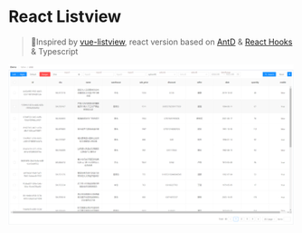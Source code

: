 # React Listview

> 🤔Inspired by [vue-listview](https://github.com/laomao800/vue-listview), react version based on [AntD](https://github.com/ant-design/ant-design/) & [React Hooks](https://reactjs.org/docs/hooks-intro.html) & Typescript

![demo-pic](./website/static/img/demo-pic.PNG)
